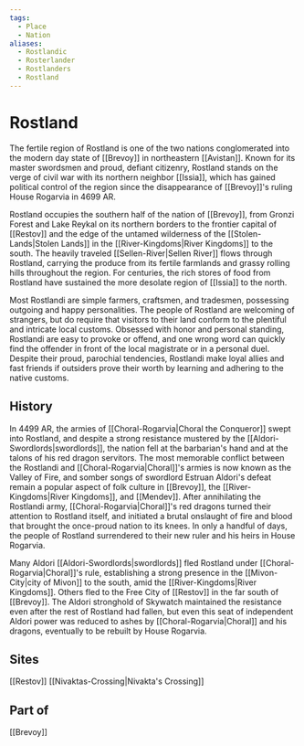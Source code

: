 ```yaml
---
tags:
  - Place
  - Nation
aliases:
  - Rostlandic
  - Rosterlander
  - Rostlanders
  - Rostland
---
```

# Rostland
The fertile region of Rostland is one of the two nations conglomerated into the modern day state of [[Brevoy]] in northeastern [[Avistan]]. Known for its master swordsmen and proud, defiant citizenry, Rostland stands on the verge of civil war with its northern neighbor [[Issia]], which has gained political control of the region since the disappearance of [[Brevoy]]'s ruling House Rogarvia in 4699 AR.

Rostland occupies the southern half of the nation of [[Brevoy]], from Gronzi Forest and Lake Reykal on its northern borders to the frontier capital of [[Restov]] and the edge of the untamed wilderness of the [[Stolen-Lands|Stolen Lands]] in the [[River-Kingdoms|River Kingdoms]] to the south. The heavily traveled [[Sellen-River|Sellen River]] flows through Rostland, carrying the produce from its fertile farmlands and grassy rolling hills throughout the region. For centuries, the rich stores of food from Rostland have sustained the more desolate region of [[Issia]] to the north.

Most Rostlandi are simple farmers, craftsmen, and tradesmen, possessing outgoing and happy personalities. The people of Rostland are welcoming of strangers, but do require that visitors to their land conform to the plentiful and intricate local customs. Obsessed with honor and personal standing, Rostlandi are easy to provoke or offend, and one wrong word can quickly find the offender in front of the local magistrate or in a personal duel. Despite their proud, parochial tendencies, Rostlandi make loyal allies and fast friends if outsiders prove their worth by learning and adhering to the native customs.
## History
In 4499 AR, the armies of [[Choral-Rogarvia|Choral the Conqueror]] swept into Rostland, and despite a strong resistance mustered by the [[Aldori-Swordlords|swordlords]], the nation fell at the barbarian's hand and at the talons of his red dragon servitors. The most memorable conflict between the Rostlandi and [[Choral-Rogarvia|Choral]]'s armies is now known as the Valley of Fire, and somber songs of swordlord Estruan Aldori's defeat remain a popular aspect of folk culture in [[Brevoy]], the [[River-Kingdoms|River Kingdoms]], and [[Mendev]]. After annihilating the Rostlandi army, [[Choral-Rogarvia|Choral]]'s red dragons turned their attention to Rostland itself, and initiated a brutal onslaught of fire and blood that brought the once-proud nation to its knees. In only a handful of days, the people of Rostland surrendered to their new ruler and his heirs in House Rogarvia.

Many Aldori [[Aldori-Swordlords|swordlords]] fled Rostland under [[Choral-Rogarvia|Choral]]'s rule, establishing a strong presence in the [[Mivon-City|city of Mivon]] to the south, amid the [[River-Kingdoms|River Kingdoms]]. Others fled to the Free City of [[Restov]] in the far south of [[Brevoy]]. The Aldori stronghold of Skywatch maintained the resistance even after the rest of Rostland had fallen, but even this seat of independent Aldori power was reduced to ashes by [[Choral-Rogarvia|Choral]] and his dragons, eventually to be rebuilt by House Rogarvia.

## Sites
[[Restov]]
[[Nivaktas-Crossing|Nivakta's Crossing]]

## Part of
[[Brevoy]]